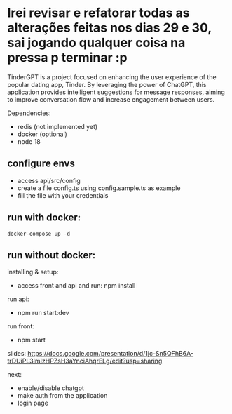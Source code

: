 # Irei revisar e refatorar todas as alterações feitas nos dias 29 e 30, sai jogando qualquer coisa na pressa p terminar :p

TinderGPT is a project focused on enhancing the user experience of the popular dating app, Tinder. By leveraging the power of ChatGPT, this application provides intelligent suggestions for message responses, aiming to improve conversation flow and increase engagement between users.

Dependencies:

- redis (not implemented yet)
- docker (optional)
- node 18
## configure envs
- access api/src/config
- create a file config.ts using config.sample.ts as example
- fill the file with your credentials

## run with docker: 
    docker-compose up -d
## run without docker: 
installing & setup:

- access front and api and run: npm install

run api:

- npm run start:dev

run front:

- npm start

slides: https://docs.google.com/presentation/d/1jc-Sn5QFhB6A-trDUiPL3lmIzHPZsH3aYnciAhqrELg/edit?usp=sharing

next:
- enable/disable chatgpt
- make auth from the application
- login page